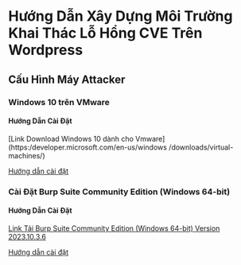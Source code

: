 # Hướng Dẫn Xây Dựng Môi Trường Khai Thác Lỗ Hổng CVE Trên Wordpress
## Cấu Hình Máy Attacker

### Windows 10 trên VMware

  #### Hướng Dẫn Cài Đặt

  [Link Download Windows 10 dành cho Vmware](https:/developer.microsoft.com/en-us/windows /downloads/virtual-machines/)

  [Hướng dẫn cài đặt](https://www.youtube.com/watch?v=v0Af4UIFg_8)
### Cài Đặt Burp Suite Community Edition (Windows 64-bit)

#### Hướng Dẫn Cài Đặt

  [Link Tải Burp Suite Community Edition (Windows 64-bit) Version 2023.10.3.6](https://portswigger.net/burp/communitydownload)

  [Hướng dẫn cài đặt](https://portswigger.net/burp/documentation/desktop/getting-started/download-and-install)
